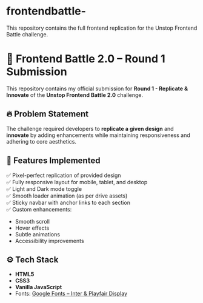 # frontendbattle-
This repository contains the full frontend replication for the Unstop Frontend Battle challenge.

# 🧩 Frontend Battle 2.0 – Round 1 Submission

This repository contains my official submission for **Round 1 - Replicate & Innovate** of the **Unstop Frontend Battle 2.0** challenge.

## 🔥 Problem Statement

The challenge required developers to **replicate a given design** and **innovate** by adding enhancements while maintaining responsiveness and adhering to core aesthetics.

## 🧠 Features Implemented

✅ Pixel-perfect replication of provided design  
✅ Fully responsive layout for mobile, tablet, and desktop  
✅ Light and Dark mode toggle  
✅ Smooth loader animation (as per drive assets)  
✅ Sticky navbar with anchor links to each section  
✅ Custom enhancements:
- Smooth scroll
- Hover effects
- Subtle animations
- Accessibility improvements

## ⚙️ Tech Stack

- **HTML5**
- **CSS3**
- **Vanilla JavaScript**
- Fonts: [Google Fonts – Inter & Playfair Display](https://fonts.google.com)



